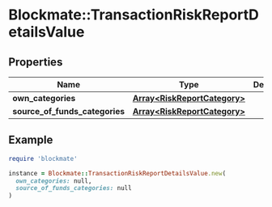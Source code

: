 # Blockmate::TransactionRiskReportDetailsValue

## Properties

| Name | Type | Description | Notes |
| ---- | ---- | ----------- | ----- |
| **own_categories** | [**Array&lt;RiskReportCategory&gt;**](RiskReportCategory.md) |  | [optional] |
| **source_of_funds_categories** | [**Array&lt;RiskReportCategory&gt;**](RiskReportCategory.md) |  | [optional] |

## Example

```ruby
require 'blockmate'

instance = Blockmate::TransactionRiskReportDetailsValue.new(
  own_categories: null,
  source_of_funds_categories: null
)
```

